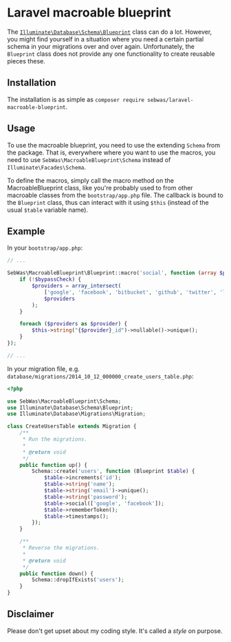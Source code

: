 Laravel macroable blueprint
===========================

The [`Illuminate\Database\Schema\Blueprint`](https://laravel.com/api/master/Illuminate/Database/Schema/Blueprint.html) class can do a lot. However, you might find yourself in a situation where you need a certain partial schema in your migrations over and over again. Unfortunately, the `Blueprint` class does not provide any one functionality to create reusable pieces these.

Installation
------------

The installation is as simple as `composer require sebwas/laravel-macroable-blueprint`.

Usage
-----

To use the macroable blueprint, you need to use the extending `Schema` from the package. That is, everywhere where you want to use the macros, you need to use `SebWas\MacroableBlueprint\Schema` instead of `Illuminate\Facades\Schema`.

To define the macros, simply call the macro method on the MacroableBlueprint class, like you're probably used to from other macroable classes from the `bootstrap/app.php` file. The callback is bound to the `Blueprint` class, thus can interact with it using `$this` (instead of the usual `$table` variable name).

Example
-------

In your `bootstrap/app.php`:

```php
// ...

SebWas\MacroableBlueprint\Blueprint::macro('social', function (array $providers, bool $bypassCheck = false) {
	if (!$bypassCheck) {
		$providers = array_intersect(
			['google', 'facebook', 'bitbucket', 'github', 'twitter', 'linkedin'], // Valid providers
			$providers
		);
	}

	foreach ($providers as $provider) {
		$this->string("{$provider}_id")->nullable()->unique();
	}
});

// ...
```

In your migration file, e.g. `database/migrations/2014_10_12_000000_create_users_table.php`:

```php
<?php

use SebWas\MacroableBlueprint\Schema;
use Illuminate\Database\Schema\Blueprint;
use Illuminate\Database\Migrations\Migration;

class CreateUsersTable extends Migration {
	/**
	 * Run the migrations.
	 *
	 * @return void
	 */
	public function up() {
		Schema::create('users', function (Blueprint $table) {
			$table->increments('id');
			$table->string('name');
			$table->string('email')->unique();
			$table->string('password');
			$table->social(['google', 'facebook']);
			$table->rememberToken();
			$table->timestamps();
		});
	}

	/**
	 * Reverse the migrations.
	 *
	 * @return void
	 */
	public function down() {
		Schema::dropIfExists('users');
	}
}
```

Disclaimer
----------

Please don't get upset about my coding style. It's called a _style_ on purpose.
